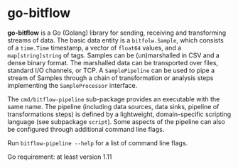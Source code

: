 # go-bitflow
**go-bitflow** is a Go (Golang) library for sending, receiving and transforming streams of data.
The basic data entity is a `bitfolw.Sample`, which consists of a `time.Time` timestamp, a vector of `float64` values, and a `map[string]string` of tags.
Samples can be (un)marshalled in CSV and a dense binary format.
The marshalled data can be transported over files, standard I/O channels, or TCP.
A `SamplePipeline` can be used to pipe a stream of Samples through a chain of transformation or analysis steps implementing the `SampleProcessor` interface.

The `cmd/bitflow-pipeline` sub-package provides an executable with the same name.
The pipeline (including data sources, data sinks, pipeline of transformations steps) is defined by a lightweight, domain-specific scripting language (see subpackage `script`).
Some aspects of the pipeline can also be configured through additional command line flags.

Run `bitflow-pipeline --help` for a list of command line flags.

Go requirement: at least version 1.11
